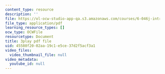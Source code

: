 ```yaml
---
content_type: resource
description: ''
file: https://ol-ocw-studio-app-qa.s3.amazonaws.com/courses/6-046j-introduction-to-algorithms-sma-5503-fall-2005/45580f2002aa19c1e5ce37d2f5acf3a1_2RxCCEHlEys.pdf
file_type: application/pdf
learning_resource_types: []
ocw_type: OCWFile
resourcetype: Document
title: 3play pdf file
uid: 45580f20-02aa-19c1-e5ce-37d2f5acf3a1
video_files:
  video_thumbnail_file: null
video_metadata:
  youtube_id: null
---
```

